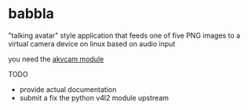 # babbla

"talking avatar" style application that feeds one of five PNG images to a virtual camera device on linux based on audio input

you need the [akvcam module](https://github.com/webcamoid/akvcam)

TODO
* provide actual documentation
* submit a fix the python v4l2 module upstream
